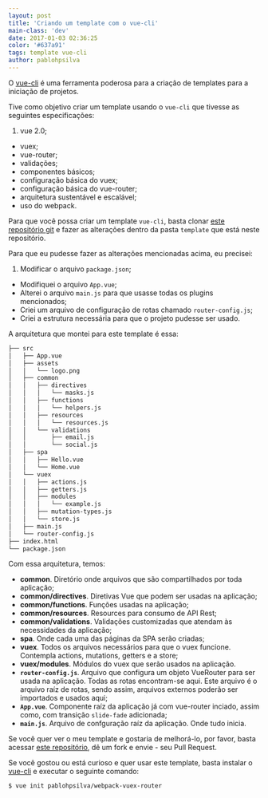 ```yaml
---
layout: post
title: 'Criando um template com o vue-cli'
main-class: 'dev'
date: 2017-01-03 02:36:25 
color: '#637a91'
tags: template vue-cli
author: pablohpsilva
---
```


O [vue-cli](https://github.com/vuejs/vue-cli) é uma ferramenta poderosa para a criação de templates para a iniciação de projetos.

Tive como objetivo criar um template usando o `vue-cli` que tivesse as seguintes especificações:

1. vue 2.0;
* vuex;
* vue-router;
* validações;
* componentes básicos;
* configuração básica do vuex;
* configuração básica do vue-router;
* arquitetura sustentável e escalável;
* uso do webpack.

Para que você possa criar um template `vue-cli`, basta clonar [este repositório git](https://github.com/vuejs-templates/webpack) e fazer as alterações dentro da pasta `template` que está neste repositório.

Para que eu pudesse fazer as alterações mencionadas acima, eu precisei:

1. Modificar o arquivo `package.json`;
* Modifiquei o arquivo `App.vue`;
* Alterei o arquivo `main.js` para que usasse todas os plugins mencionados;
* Criei um arquivo de configuração de rotas chamado `router-config.js`;
* Criei a estrutura necessária para que o projeto pudesse ser usado.

A arquitetura que montei para este template é essa:

```bash
├── src
│   ├── App.vue
│   ├── assets
│   │   └── logo.png
│   ├── common
│   │   ├── directives
│   │   │   └── masks.js
│   │   ├── functions
│   │   │   └── helpers.js
│   │   ├── resources
│   │   │   └── resources.js
│   │   └── validations
│   │       ├── email.js
│   │       └── social.js
│   ├── spa
│   │   ├── Hello.vue
│   │   └── Home.vue
│   └── vuex
│   │   ├── actions.js
│   │   ├── getters.js
│   │   ├── modules
│   │   │   └── example.js
│   │   ├── mutation-types.js
│   │   └── store.js
│   ├── main.js
│   └── router-config.js
├── index.html
└── package.json
```

Com essa arquitetura, temos:

* **common**. Diretório onde arquivos que são compartilhados por toda aplicação;
* **common/directives**. Diretivas Vue que podem ser usadas na aplicação;
* **common/functions**. Funções usadas na aplicação;
* **common/resources**. Resources para consumo de API Rest;
* **common/validations**. Validações customizadas que atendam às necessidades da aplicação;
* **spa**. Onde cada uma das páginas da SPA serão criadas;
* **vuex**. Todos os arquivos necessários para que o vuex funcione. Contempla actions, mutations, getters e a store;
* **vuex/modules**. Módulos do vuex que serão usados na aplicação.
* **`router-config.js`**. Arquivo que configura um objeto VueRouter para ser usada na aplicação. Todas as rotas encontram-se aqui. Este arquivo é o arquivo raíz de rotas, sendo assim, arquivos externos poderão ser importados e usados aqui;
* **`App.vue`**. Componente raíz da aplicação já com vue-router inciado, assim como, com transição `slide-fade` adicionada;
* **`main.js`**. Arquivo de confguração raíz da aplicação. Onde tudo inicia.

Se você quer ver o meu template e gostaria de melhorá-lo, por favor, basta acessar [este repositório](https://github.com/pablohpsilva/webpack-vuex-router/tree/master/template), dê um fork e envie - seu Pull Request.

Se você gostou ou está curioso e quer usar este template, basta instalar o [vue-cli](https://github.com/vuejs/vue-cli) e executar o seguinte comando:
```bash
$ vue init pablohpsilva/webpack-vuex-router
```

